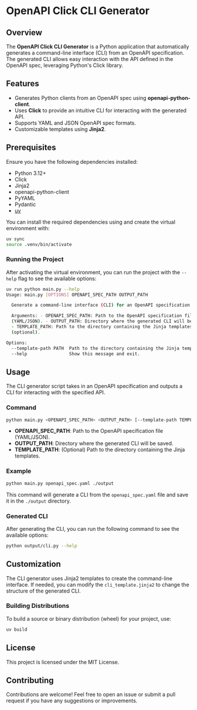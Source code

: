 # OpenAPI Click CLI Generator

## Overview
The **OpenAPI Click CLI Generator** is a Python application that automatically generates a command-line interface (CLI) from an OpenAPI specification. The generated CLI allows easy interaction with the API defined in the OpenAPI spec, leveraging Python's Click library.

## Features
- Generates Python clients from an OpenAPI spec using **openapi-python-client**.
- Uses **Click** to provide an intuitive CLI for interacting with the generated API.
- Supports YAML and JSON OpenAPI spec formats.
- Customizable templates using **Jinja2**.

## Prerequisites
Ensure you have the following dependencies installed:

- Python 3.12+
- Click
- Jinja2
- openapi-python-client
- PyYAML
- Pydantic
- [uv](https://docs.astral.sh/uv/getting-started/installation/)

You can install the required dependencies using and create the virtual environment with:
```sh
uv sync
source .venv/bin/activate
```

### Running the Project
After activating the virtual environment, you can run the project with the `--help` flag to see the available options:
```sh
uv run python main.py --help
Usage: main.py [OPTIONS] OPENAPI_SPEC_PATH OUTPUT_PATH

  Generate a command-line interface (CLI) for an OpenAPI specification.

  Arguments: - OPENAPI_SPEC_PATH: Path to the OpenAPI specification file
  (YAML/JSON). - OUTPUT_PATH: Directory where the generated CLI will be saved.
  - TEMPLATE_PATH: Path to the directory containing the Jinja templates
  (optional).

Options:
  --template-path PATH  Path to the directory containing the Jinja templates.
  --help                Show this message and exit.
```

## Usage
The CLI generator script takes in an OpenAPI specification and outputs a CLI for interacting with the specified API.

### Command
```sh
python main.py <OPENAPI_SPEC_PATH> <OUTPUT_PATH> [--template-path TEMPLATE_PATH]
```

- **OPENAPI_SPEC_PATH**: Path to the OpenAPI specification file (YAML/JSON).
- **OUTPUT_PATH**: Directory where the generated CLI will be saved.
- **TEMPLATE_PATH**: (Optional) Path to the directory containing the Jinja templates.

### Example
```sh
python main.py openapi_spec.yaml ./output
```
This command will generate a CLI from the `openapi_spec.yaml` file and save it in the `./output` directory.

### Generated CLI
After generating the CLI, you can run the following command to see the available options:
```sh
python output/cli.py --help
```

## Customization
The CLI generator uses Jinja2 templates to create the command-line interface. If needed, you can modify the `cli_template.jinja2` to change the structure of the generated CLI.

### Building Distributions
To build a source or binary distribution (wheel) for your project, use:
```sh
uv build
```

## License
This project is licensed under the MIT License.

## Contributing
Contributions are welcome! Feel free to open an issue or submit a pull request if you have any suggestions or improvements.
